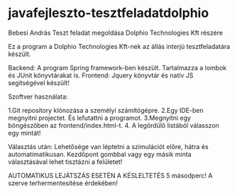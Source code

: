 # javafejleszto-tesztfeladatdolphio
Bebesi András Teszt feladat megoldása Dolphio Technologies Kft részére

Ez a program a Dolphio Technologies Kft-nek az állás interjú tesztfeladatára készült.

Backend:
A program Spring framework-ben készült. Tartalmazza a lombok és JUnit könyvtárakat is.
Frontend:
Jquery könyvtár és natív JS segítségével készült!

Szoftver használata:

1.Git repository klónozása a személyi számítógépre.
2.Egy IDE-ben megnyitni projectet. És lefutattni a programot.
3.Megnyitni egy böngészőben az frontend/index.html-t.
4. A legördülő listából válasszon egy mintát!

Választás után:
Lehetősége van léptetni a szimulációt előre, hátra és automatimatikusan.
Kezdőpont gombbal vagy egy másik minta választásával lehet tisztázni a felületet!

AUTOMATIKUS LEJÁTSZÁS ESETÉN A KÉSLELTETÉS 5 másodperc! A szerve terhermentesítése érdekében!
